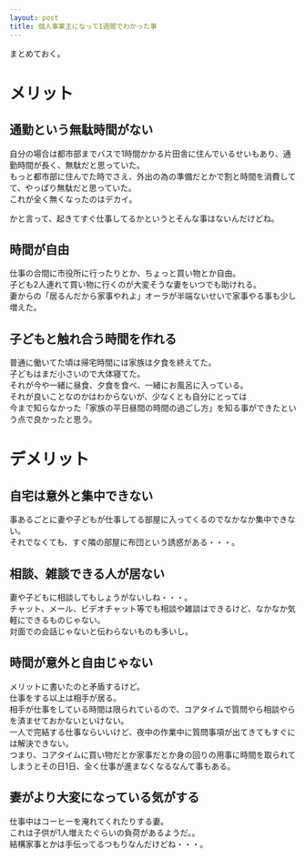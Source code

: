 ```yaml
---
layout: post
title: 個人事業主になって1週間でわかった事
---
```


まとめておく。

# メリット

## 通勤という無駄時間がない

自分の場合は都市部までバスで1時間かかる片田舎に住んでいるせいもあり、通勤時間が長く、無駄だと思っていた。  
もっと都市部に住んでた時でさえ、外出の為の準備だとかで割と時間を消費してて、やっぱり無駄だと思っていた。  
これが全く無くなったのはデカイ。  

かと言って、起きてすぐ仕事してるかというとそんな事はないんだけどね。

## 時間が自由

仕事の合間に市役所に行ったりとか、ちょっと買い物とか自由。  
子ども2人連れて買い物に行くのが大変そうな妻をいつでも助けれる。  
妻からの「居るんだから家事やれよ」オーラが半端ないせいで家事やる事も少し増えた。

## 子どもと触れ合う時間を作れる

普通に働いてた頃は帰宅時間には家族は夕食を終えてた。  
子どもはまだ小さいので大体寝てた。  
それが今や一緒に昼食、夕食を食べ、一緒にお風呂に入っている。  
それが良いことなのかはわからないが、少なくとも自分にとっては  
今まで知らなかった「家族の平日昼間の時間の過ごし方」を知る事ができたという点で良かったと思う。

# デメリット

## 自宅は意外と集中できない

事あるごとに妻や子どもが仕事してる部屋に入ってくるのでなかなか集中できない。  
それでなくても、すぐ隣の部屋に布団という誘惑がある・・・。  

## 相談、雑談できる人が居ない

妻や子どもに相談してもしょうがないしね・・・。  
チャット、メール、ビデオチャット等でも相談や雑談はできるけど、なかなか気軽にできるものじゃない。  
対面での会話じゃないと伝わらないものも多いし。

## 時間が意外と自由じゃない

メリットに書いたのと矛盾するけど。  
仕事をする以上は相手が居る。  
相手が仕事をしている時間は限られているので、コアタイムで質問やら相談やらを済ませておかないといけない。  
一人で完結する仕事ならいいけど、夜中の作業中に質問事項が出てきてもすぐには解決できない。  
つまり、コアタイムに買い物だとか家事だとか身の回りの用事に時間を取られてしまうとその日1日、全く仕事が進まなくなるなんて事もある。

## 妻がより大変になっている気がする

仕事中はコーヒーを淹れてくれたりする妻。  
これは子供が1人増えたぐらいの負荷があるようだ。。  
結構家事とかは手伝ってるつもりなんだけどね・・・。
